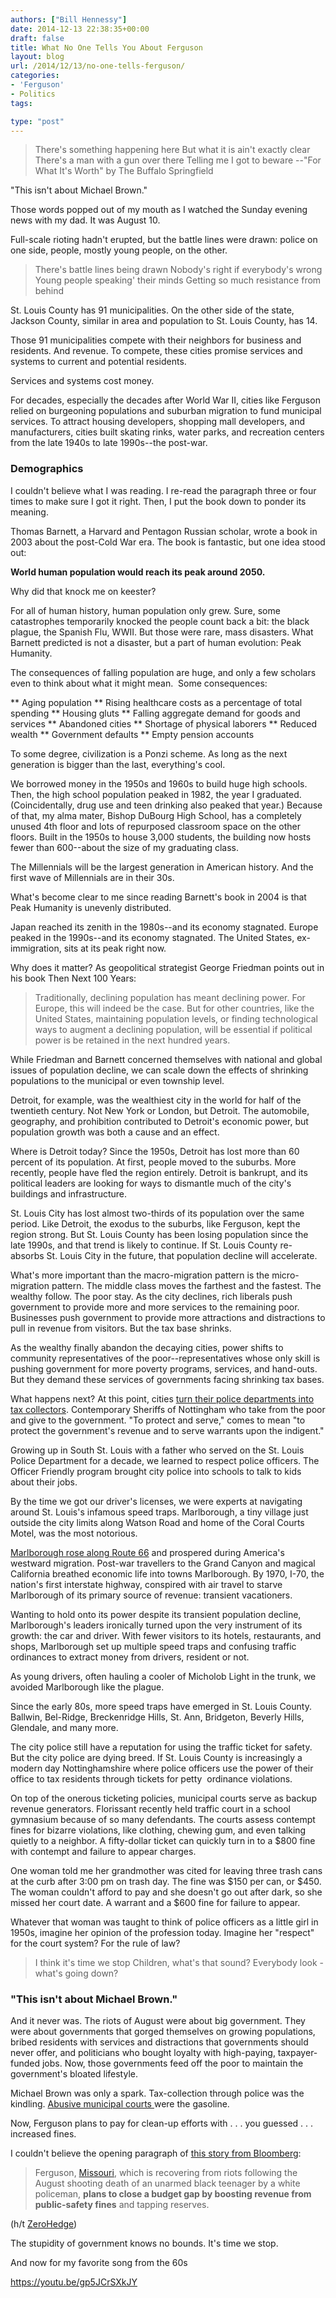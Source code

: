 ```yaml
---
authors: ["Bill Hennessy"]
date: 2014-12-13 22:38:35+00:00
draft: false
title: What No One Tells You About Ferguson
layout: blog
url: /2014/12/13/no-one-tells-ferguson/
categories:
- 'Ferguson'
- Politics
tags:

type: "post"
---
```


> There's something happening here
But what it is ain't exactly clear
There's a man with a gun over there
Telling me I got to beware
--"For What It's Worth" by The Buffalo Springfield



"This isn't about Michael Brown."

Those words popped out of my mouth as I watched the Sunday evening news with my dad. It was August 10.

Full-scale rioting hadn't erupted, but the battle lines were drawn: police on one side, people, mostly young people, on the other.



> There's battle lines being drawn
Nobody's right if everybody's wrong
Young people speaking' their minds
Getting so much resistance from behind



St. Louis County has 91 municipalities. On the other side of the state, Jackson County, similar in area and population to St. Louis County, has 14.

Those 91 municipalities compete with their neighbors for business and residents. And revenue. To compete, these cities promise services and systems to current and potential residents.

Services and systems cost money.

For decades, especially the decades after World War II, cities like Ferguson relied on burgeoning populations and suburban migration to fund municipal services. To attract housing developers, shopping mall developers, and manufacturers, cities built skating rinks, water parks, and recreation centers from the late 1940s to late 1990s--the post-war.



### Demographics



I couldn't believe what I was reading. I re-read the paragraph three or four times to make sure I got it right. Then, I put the book down to ponder its meaning.

Thomas Barnett, a Harvard and Pentagon Russian scholar, wrote a book in 2003 about the post-Cold War era. The book is fantastic, but one idea stood out:

**World human population would reach its peak around 2050.**

Why did that knock me on keester?

For all of human history, human population only grew. Sure, some catastrophes temporarily knocked the people count back a bit: the black plague, the Spanish Flu, WWII. But those were rare, mass disasters. What Barnett predicted is not a disaster, but a part of human evolution: Peak Humanity.

The consequences of falling population are huge, and only a few scholars even to think about what it might mean.  Some consequences:




** Aging population
** Rising healthcare costs as a percentage of total spending
** Housing gluts
** Falling aggregate demand for goods and services
** Abandoned cities
** Shortage of physical laborers
** Reduced wealth
** Government defaults
** Empty pension accounts


To some degree, civilization is a Ponzi scheme. As long as the next generation is bigger than the last, everything's cool.

We borrowed money in the 1950s and 1960s to build huge high schools. Then, the high school population peaked in 1982, the year I graduated. (Coincidentally, drug use and teen drinking also peaked that year.) Because of that, my alma mater, Bishop DuBourg High School, has a completely unused 4th floor and lots of repurposed classroom space on the other floors. Built in the 1950s to house 3,000 students, the building now hosts fewer than 600--about the size of my graduating class.

The Millennials will be the largest generation in American history. And the first wave of Millennials are in their 30s.

What's become clear to me since reading Barnett's book in 2004 is that Peak Humanity is unevenly distributed.

Japan reached its zenith in the 1980s--and its economy stagnated. Europe peaked in the 1990s--and its economy stagnated. The United States, ex-immigration, sits at its peak right now.

Why does it matter? As geopolitical strategist George Friedman points out in his book Then Next 100 Years:



> Traditionally, declining population has meant declining power. For Europe, this will indeed be the case. But for other countries, like the United States, maintaining population levels, or finding technological ways to augment a declining population, will be essential if political power is be retained in the next hundred years.



While Friedman and Barnett concerned themselves with national and global issues of population decline, we can scale down the effects of shrinking populations to the municipal or even township level.

Detroit, for example, was the wealthiest city in the world for half of the twentieth century. Not New York or London, but Detroit. The automobile, geography, and prohibition contributed to Detroit's economic power, but population growth was both a cause and an effect.

Where is Detroit today? Since the 1950s, Detroit has lost more than 60 percent of its population. At first, people moved to the suburbs. More recently, people have fled the region entirely. Detroit is bankrupt, and its political leaders are looking for ways to dismantle much of the city's buildings and infrastructure.

St. Louis City has lost almost two-thirds of its population over the same period. Like Detroit, the exodus to the suburbs, like Ferguson, kept the region strong. But St. Louis County has been losing population since the late 1990s, and that trend is likely to continue. If St. Louis County re-absorbs St. Louis City in the future, that population decline will accelerate.

What's more important than the macro-migration pattern is the micro-migration pattern. The middle class moves the farthest and the fastest. The wealthy follow. The poor stay. As the city declines, rich liberals push government to provide more and more services to the remaining poor. Businesses push government to provide more attractions and distractions to pull in revenue from visitors. But the tax base shrinks.

As the wealthy finally abandon the decaying cities, power shifts to community representatives of the poor--representatives whose only skill is pushing government for more poverty programs, services, and hand-outs. But they demand these services of governments facing shrinking tax bases.

What happens next? At this point, cities [turn their police departments into tax collectors](https://hennessysview.com/muni-court-project/). Contemporary Sheriffs of Nottingham who take from the poor and give to the government. "To protect and serve," comes to mean "to protect the government's revenue and to serve warrants upon the indigent."

Growing up in South St. Louis with a father who served on the St. Louis Police Department for a decade, we learned to respect police officers. The Officer Friendly program brought city police into schools to talk to kids about their jobs.

By the time we got our driver's licenses, we were experts at navigating around St. Louis's infamous speed traps. Marlborough, a tiny village just outside the city limits along Watson Road and home of the Coral Courts Motel, was the most notorious.

[Marlborough rose along Route 66](https://www.google.com/maps/place/Marlborough,+MO/data=!4m2!3m1!1s0x87d8c97fc543fb4d:0x6d259971dbb8a71c?sa=X&ei=WLaMVIXrFMX3yQTR7oDIDA&ved=0CHkQ8gEwCg) and prospered during America's westward migration. Post-war travellers to the Grand Canyon and magical California breathed economic life into towns Marlborough. By 1970, I-70, the nation's first interstate highway, conspired with air travel to starve Marlborough of its primary source of revenue: transient vacationers.

Wanting to hold onto its power despite its transient population decline, Marlborough's leaders ironically turned upon the very instrument of its growth: the car and driver. With fewer visitors to its hotels, restaurants, and shops, Marlborough set up multiple speed traps and confusing traffic ordinances to extract money from drivers, resident or not.

As young drivers, often hauling a cooler of Micholob Light in the trunk, we avoided Marlborough like the plague.

Since the early 80s, more speed traps have emerged in St. Louis County. Ballwin, Bel-Ridge, Breckenridge Hills, St. Ann, Bridgeton, Beverly Hills, Glendale, and many more.

The city police still have a reputation for using the traffic ticket for safety. But the city police are dying breed. If St. Louis County is increasingly a modern day Nottinghamshire where police officers use the power of their office to tax residents through tickets for petty  ordinance violations.

On top of the onerous ticketing policies, municipal courts serve as backup revenue generators. Florissant recently held traffic court in a school gymnasium because of so many defendants. The courts assess contempt fines for bizarre violations, like clothing, chewing gum, and even talking quietly to a neighbor. A fifty-dollar ticket can quickly turn in to a $800 fine with contempt and failure to appear charges.

One woman told me her grandmother was cited for leaving three trash cans at the curb after 3:00 pm on trash day. The fine was $150 per can, or $450. The woman couldn't afford to pay and she doesn't go out after dark, so she missed her court date. A warrant and a $600 fine for failure to appear.

Whatever that woman was taught to think of police officers as a little girl in 1950s, imagine her opinion of the profession today. Imagine her "respect" for the court system? For the rule of law?



> I think it's time we stop
Children, what's that sound?
Everybody look - what's going down?





### "This isn't about Michael Brown."



And it never was. The riots of August were about big government. They were about governments that gorged themselves on growing populations, bribed residents with services and distractions that governments should never offer, and politicians who bought loyalty with high-paying, taxpayer-funded jobs. Now, those governments feed off the poor to maintain the government's bloated lifestyle.

Michael Brown was only a spark. Tax-collection through police was the kindling. [Abusive municipal courts ](https://hennessysview.com/2014/12/09/heres-whats-happening-muni-courts-front/)were the gasoline.

Now, Ferguson plans to pay for clean-up efforts with . . . you guessed . . . increased fines.

I couldn't believe the opening paragraph of [this story from Bloomberg](https://www.bloomberg.com/news/2014-12-12/ferguson-to-increase-police-ticketing-to-close-city-s-budget-gap.html):



> Ferguson, [Missouri](https://topics.bloomberg.com/missouri/), which is recovering from riots following the August shooting death of an unarmed black teenager by a white policeman, **plans to close a budget gap by boosting revenue from public-safety fines** and tapping reserves.

(h/t [ZeroHedge](https://www.zerohedge.com/news/2014-12-13/and-winner-worst-idea-wrong-time-category))



The stupidity of government knows no bounds. It's time we stop.

And now for my favorite song from the 60s

https://youtu.be/gp5JCrSXkJY
